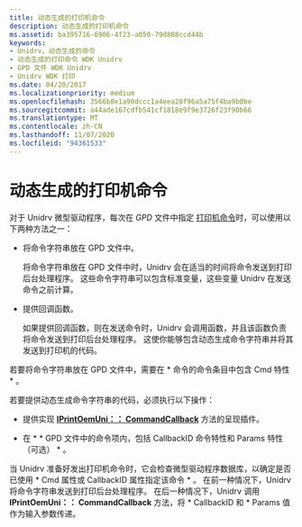 ```yaml
---
title: 动态生成的打印机命令
description: 动态生成的打印机命令
ms.assetid: ba395716-6906-4f23-a050-79d808ccd44b
keywords:
- Unidrv，动态生成的命令
- 动态生成的打印命令 WDK Unidrv
- GPD 文件 WDK Unidrv
- Unidrv WDK 打印
ms.date: 04/20/2017
ms.localizationpriority: medium
ms.openlocfilehash: 3566b8e1a90dccc1a4eea28f96a5a75f4ba9b0be
ms.sourcegitcommit: a44ade167cdfb541cf1818e9f9e3726f23f90b66
ms.translationtype: MT
ms.contentlocale: zh-CN
ms.lasthandoff: 11/07/2020
ms.locfileid: "94361533"
---
```

# <a name="dynamically-generated-printer-commands"></a>动态生成的打印机命令





对于 Unidrv 微型驱动程序，每次在 *GPD* 文件中指定 [打印机命令](printer-commands.md)时，可以使用以下两种方法之一：

-   将命令字符串放在 GPD 文件中。

    将命令字符串放在 GPD 文件中时，Unidrv 会在适当的时间将命令发送到打印后台处理程序。 这些命令字符串可以包含标准变量，这些变量 Unidrv 在发送命令之前计算。

-   提供回调函数。

    如果提供回调函数，则在发送命令时，Unidrv 会调用函数，并且该函数负责将命令发送到打印后台处理程序。 这使你能够包含动态生成命令字符串并将其发送到打印机的代码。

若要将命令字符串放在 GPD 文件中，需要在 \* 命令的命令条目中包含 Cmd 特性 \* 。

若要提供动态生成命令字符串的代码，必须执行以下操作：

-   提供实现 [**IPrintOemUni：： CommandCallback**](/windows-hardware/drivers/ddi/prcomoem/nf-prcomoem-iprintoemuni-commandcallback) 方法的呈现插件。

-   在 \* \* GPD 文件中的命令项内，包括 CallbackID 命令特性和 Params 特性（可选） \* 。

当 Unidrv 准备好发出打印机命令时，它会检查微型驱动程序数据库，以确定是否已使用 \* Cmd 属性或 CallbackID 属性指定该命令 \* 。 在前一种情况下，Unidrv 将命令字符串发送到打印后台处理程序。 在后一种情况下，Unidrv 调用 **IPrintOemUni：： CommandCallback** 方法，将 \* CallbackID 和 \* Params 值作为输入参数传递。

 

